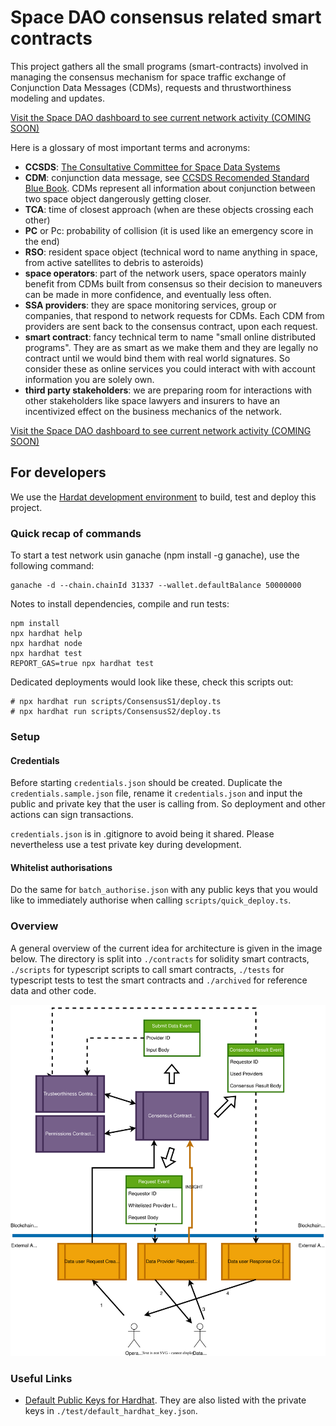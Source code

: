 # Space DAO consensus related smart contracts

This project gathers all the small programs (smart-contracts) involved in
managing the consensus mechanism for space traffic exchange of Conjunction Data
Messages (CDMs), requests and thrustworthiness modeling and updates.

[Visit the Space DAO dashboard to see current network activity (COMING SOON)](https://spacedao.ai)


Here is a glossary of most important terms and acronyms:
- **CCSDS**: [The Consultative Committee for Space Data Systems](https://ccsds.org)
- **CDM**: conjunction data message, see [CCSDS Recomended Standard Blue Book](https://public.ccsds.org/Pubs/508x0b1e2c2.pdf).
  CDMs represent all information about conjunction between two space object dangerously getting closer.
- **TCA**: time of closest approach (when are these objects crossing each other)
- **PC** or Pc: probability of collision (it is used like an emergency score in the end)
- **RSO**: resident space object (technical word to name anything in space, from
  active satellites to debris to asteroids)
- **space operators**: part of the network users, space operators mainly benefit
  from CDMs built from consensus so their decision to maneuvers can be made in
  more confidence, and eventually less often.
- **SSA providers**: they are space monitoring services, group or companies,
  that respond to network requests for CDMs. Each CDM from providers are sent
  back to the consensus contract, upon each request.
- **smart contract**: fancy technical term  to name "small online distributed
  programs". They are as smart as we make them and they are legally no contract
  until we would bind them with real world signatures. So consider these as
  online services you could interact with with account information you are
  solely own.
- **third party stakeholders**: we are preparing room for interactions with
  other stakeholders like space lawyers and insurers to have an incentivized
  effect on the business mechanics of the network.

[Visit the Space DAO dashboard to see current network activity (COMING SOON)](https://spacedao.ai)

## For developers 

We use the [Hardat development environment](https://hardhat.org/) to build, test
and deploy this project. 

### Quick recap of commands

To start a test network usin ganache (npm install -g ganache), use the following
command:
```shell
ganache -d --chain.chainId 31337 --wallet.defaultBalance 50000000
```

Notes to install dependencies, compile and run tests:
```shell
npm install
npx hardhat help
npx hardhat node
npx hardhat test
REPORT_GAS=true npx hardhat test
```

Dedicated deployments would look like these, check this scripts out:
```shell
# npx hardhat run scripts/ConsensusS1/deploy.ts
# npx hardhat run scripts/ConsensusS2/deploy.ts
```

### Setup

#### Credentials

Before starting `credentials.json` should be created. Duplicate the
`credentials.sample.json` file, rename it `credentials.json` and input the
public and private key that the user is calling from. So deployment and other
actions can sign transactions.

`credentials.json` is in .gitignore to avoid being it shared.
Please nevertheless use a test private key during development.

#### Whitelist authorisations

Do the same for `batch_authorise.json` with any public keys that you would like
to immediately authorise when calling `scripts/quick_deploy.ts`.


### Overview

A general overview of the current idea for architecture is given in the image below. The directory is split into `./contracts` for solidity smart contracts, `./scripts` for typescript scripts to call smart contracts, `./tests` for typescript tests to test the smart contracts and `./archived` for reference data and other code.

![Contract Architecture Figure](./docs/spacedao_stm_architecture.svg "Current architecture")


### Useful Links

- [Default Public Keys for Hardhat](https://hardhat.org/hardhat-network/docs/reference#initial-state). They are also listed with the private keys in `./test/default_hardhat_key.json`.
